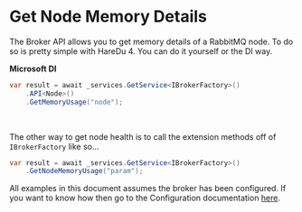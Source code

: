 # Get Node Memory Details

The Broker API allows you to get memory details of a RabbitMQ node. To do so is pretty simple with HareDu 4. You can do it yourself or the DI way.

**Microsoft DI**

```c#
var result = await _services.GetService<IBrokerFactory>()
    .API<Node>()
    .GetMemoryUsage("node");
```
<br>

The other way to get node health is to call the extension methods off of ```IBrokerFactory``` like so...

```c#
var result = await _services.GetService<IBrokerFactory>()
    .GetNodeMemoryUsage("param");
```

All examples in this document assumes the broker has been configured. If you want to know how then go to the Configuration documentation [here](https://github.com/ahives/HareDu3/blob/master/docs/configuration.md).

